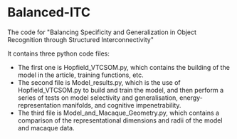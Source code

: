 # Balanced-ITC
The code for "Balancing Specificity and Generalization in Object Recognition through Structured Interconnectivity"

It contains three python code files:
* The first one is Hopfield_VTCSOM.py, which contains the building of the model in the article, training functions, etc.
* The second file is Model_results.py, which is the use of Hopfield_VTCSOM.py to build and train the model, and then perform a series of tests on model selectivity and generalisation, energy-representation manifolds, and cognitive impenetrability.
* The third file is Model_and_Macaque_Geometry.py, which contains a comparison of the representational dimensions and radii of the model and macaque data.
